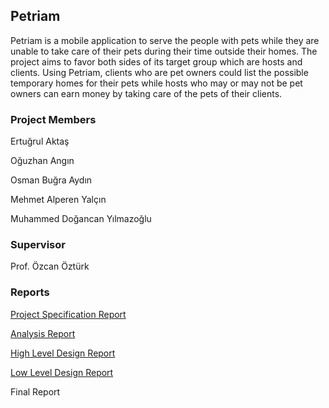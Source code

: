 ## Petriam

Petriam is a mobile application to serve the people with pets while they
are unable to take care of their pets during their time outside their homes. The
project aims to favor both sides of its target group which are hosts and clients.
Using Petriam, clients who are pet owners could list the possible temporary
homes for their pets while hosts who may or may not be pet owners can earn
money by taking care of the pets of their clients.

### Project Members

Ertuğrul Aktaş

Oğuzhan Angın

Osman Buğra Aydın

Mehmet Alperen Yalçın

Muhammed Doğancan Yılmazoğlu


### Supervisor

Prof. Özcan Öztürk


### Reports

[Project Specification Report](https://github.com/dgndds/petriam/blob/main/reports/Project%20Specification%20Report.pdf)

[Analysis Report](https://github.com/dgndds/petriam/blob/main/reports/Petriam_Analysis_report.pdf)

[High Level Design Report](https://github.com/dgndds/petriam/blob/main/reports/Petriam%20High%20Level%20Design%20Report.pdf)

[Low Level Design Report](https://github.com/dgndds/petriam/blob/main/reports/Petriam%20Low-Level%20Design%20Report.pdf)

Final Report
